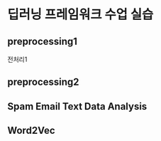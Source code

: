 # 딥러닝 프레임워크 수업 실습
## preprocessing1
전처리1
## preprocessing2
## Spam Email Text Data Analysis
## Word2Vec

